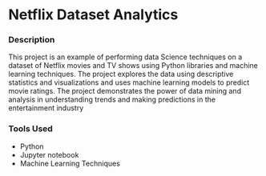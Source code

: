 # Netflix Dataset Analytics

### Description
This project is an example of performing data Science techniques on a dataset of Netflix movies and TV shows using Python libraries and machine learning techniques. The project explores the data using descriptive statistics and visualizations and uses machine learning models to predict movie ratings. The project demonstrates the power of data mining and analysis in understanding trends and making predictions in the entertainment industry

### Tools Used
- Python
- Jupyter notebook
- Machine Learning Techniques
